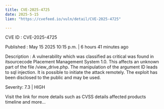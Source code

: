 ```yaml
---
title: CVE-2025-4725
date: 2025-5-15
lien: "https://cvefeed.io/vuln/detail/CVE-2025-4725"

---
```


CVE ID : CVE-2025-4725

Published :  May 15
2025
10:15 p.m. | 6 hours
41 minutes ago

Description : A vulnerability
which was classified as critical
was found in itsourcecode Placement Management System 1.0. This affects an unknown part of the file /view_drive.php. The manipulation of the argument ID leads to sql injection. It is possible to initiate the attack remotely. The exploit has been disclosed to the public and may be used.

Severity: 7.3 | HIGH

Visit the link for more details
such as CVSS details
affected products
timeline
and more...
